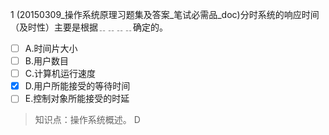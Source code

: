 1
(20150309_操作系统原理习题集及答案_笔试必需品_doc)分时系统的响应时间（及时性）主要是根据﹎﹎﹎﹎确定的。
- [ ] A.时间片大小 
- [ ] B.用户数目 
- [ ] C.计算机运行速度 
- [x] D.用户所能接受的等待时间 
- [ ] E.控制对象所能接受的时延

> 知识点：操作系统概述。
> D
